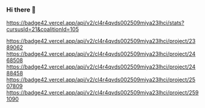 ### Hi there 👋

https://badge42.vercel.app/api/v2/cl4r4qvds002509miya23lhci/stats?cursusId=21&coalitionId=105

https://badge42.vercel.app/api/v2/cl4r4qvds002509miya23lhci/project/2389062
https://badge42.vercel.app/api/v2/cl4r4qvds002509miya23lhci/project/2468508
https://badge42.vercel.app/api/v2/cl4r4qvds002509miya23lhci/project/2488458
https://badge42.vercel.app/api/v2/cl4r4qvds002509miya23lhci/project/2507809
https://badge42.vercel.app/api/v2/cl4r4qvds002509miya23lhci/project/2591090

<!--
**ma1iik/ma1iik** is a ✨ _special_ ✨ repository because its `README.md` (this file) appears on your GitHub profile.

Here are some ideas to get you started:

- 🔭 I’m currently working on ...
- 🌱 I’m currently learning ...
- 👯 I’m looking to collaborate on ...
- 🤔 I’m looking for help with ...
- 💬 Ask me about ...
- 📫 How to reach me: ...
- 😄 Pronouns: ...
- ⚡ Fun fact: ...
-->
